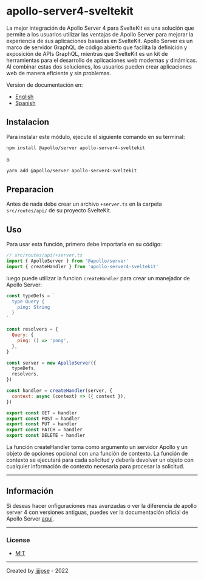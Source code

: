 # apollo-server4-sveltekit

La mejor integración de Apollo Server 4 para SvelteKit es una solución que permite a los usuarios utilizar las ventajas de Apollo Server para mejorar la experiencia de sus aplicaciones basadas en SvelteKit. Apollo Server es un marco de servidor GraphQL de código abierto que facilita la definición y exposición de APIs GraphQL, mientras que SvelteKit es un kit de herramientas para el desarrollo de aplicaciones web modernas y dinámicas. Al combinar estas dos soluciones, los usuarios pueden crear aplicaciones web de manera eficiente y sin problemas.

Version de documentación en:

- <a href="https://github.com/jjjjose/apollo-server4-sveltekit/blob/main/README.md " target="_blank">English</a>
- <a href="https://github.com/jjjjose/apollo-server4-sveltekit/blob/main/README-es.md " target="_blank">Spanish</a>

## Instalacion

Para instalar este módulo, ejecute el siguiente comando en su terminal:

```bash
npm install @apollo/server apollo-server4-sveltekit
```

o

```bash
yarn add @apollo/server apollo-server4-sveltekit
```

## Preparacion

Antes de nada debe crear un archivo `+server.ts` en la carpeta `src/routes/api/` de su proyecto SvelteKit.

## Uso

Para usar esta función, primero debe importarla en su código:

```js
// src/routes/api/+server.ts
import { ApolloServer } from '@apollo/server'
import { createHandler } from 'apollo-server4-sveltekit'
```

luego puede utilizar la funcion `createHandler` para crear un manejador de Apollo Server:

```js
const typeDefs = `
  type Query {
    ping: String
  }
`

const resolvers = {
  Query: {
    ping: () => 'pong',
  },
}

const server = new ApolloServer({
  typeDefs,
  resolvers,
})

const handler = createHandler(server, {
  context: async (context) => ({ context }),
})

export const GET = handler
export const POST = handler
export const PUT = handler
export const PATCH = handler
export const DELETE = handler
```

La función createHandler toma como argumento un servidor Apollo y un objeto de opciones opcional con una función de contexto. La función de contexto se ejecutará para cada solicitud y debería devolver un objeto con cualquier información de contexto necesaria para procesar la solicitud.

---

## Información

Si deseas hacer onfiguraciones mas avanzadas o ver la diferencia de apollo server 4 con versiones antiguas, puedes ver la documentación oficial de Apollo Server
<a href="https://www.apollographql.com/docs/apollo-server/" target="_blank">aquí</a>.

---

### License

- <a href="https://github.com/jjjjose/apollo-server4-sveltekit/blob/main/LICENSE" target="_blank">MIT</a>

---

Created by <a href="https://github.com/jjjjose" target="_blank">jjjjose</a> - 2022
